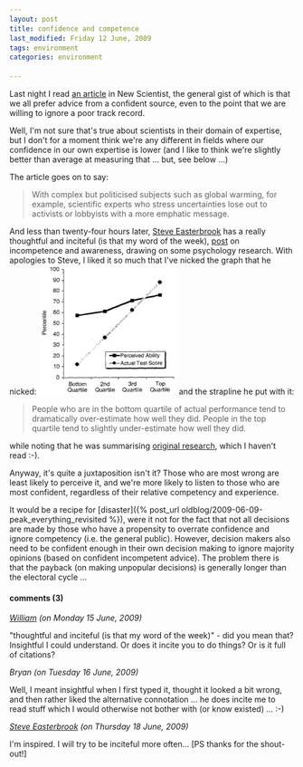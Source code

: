 ```yaml
---
layout: post
title: confidence and competence
last_modified: Friday 12 June, 2009
tags: environment
categories: environment

---
```

Last night I read [an article](http://www.newscientist.com/article/mg20227115.500-humans-prefer-cockiness-to-expertise.html) in New Scientist, the general gist of which is that we all prefer advice from a confident source, even to the point that we are willing to ignore a poor track record.

Well, I'm not sure that's true about scientists in their domain of expertise, but I don't for a moment think we're any different in fields where our confidence in our own expertise is lower (and I like to think we're slightly better than average at measuring that ... but, see below ...)

The article goes on to say:
<blockquote>With complex but politicised subjects such as global warming, for example, scientific experts who stress uncertainties lose out to activists or lobbyists with a more emphatic message.
</blockquote>

And less than twenty-four hours later, [Steve Easterbrook](http://www.cs.toronto.edu/~sme/) has a really thoughtful and inciteful (is that my word of the week), [post](http://www.easterbrook.ca/steve/?p=576) on incompetence and awareness, drawing on some psychology research. With apologies to Steve, I liked it so much that I've nicked the graph that he nicked:
![Image: IMAGE: static/2009/06/12/competence.jpg ](/assets/images/2009-06-12-competence.jpg)
and the strapline he put with it:
<blockquote>People who are in the bottom quartile of actual performance tend to dramatically over-estimate how well they did. People in the top quartile tend to slightly under-estimate how well they did.
</blockquote>

while noting that he was summarising [original research](http://dx.doi.org/10.1111/1467-8721.01235), which
I haven't read :-).

Anyway, it's quite a juxtaposition isn't it? Those who are most wrong are least likely to perceive it, and we're more likely to listen to those who are most confident, regardless of their relative competency and experience.  

It would be a recipe for [disaster]({% post_url oldblog/2009-06-09-peak_everything_revisited %}), were it not for the fact that not all decisions are made by those who have a propensity to overrate confidence and ignore competency (i.e. the general public).  However, decision makers also need to be confident enough in their own decision making to ignore majority opinions (based on confident incompetent advice). The problem there is that the payback (on making unpopular decisions) is generally longer than the electoral cycle ...

#### comments (3) 

*[William](Stoat) (on Monday 15 June, 2009)*

"thoughtful and inciteful (is that my word of the week)" - did you mean that? Insightful I could understand. Or does it incite you to do things? Or is it full of citations?

*Bryan (on Tuesday 16 June, 2009)*

Well, I meant insightful when I first typed it, thought it looked a bit wrong, and then rather liked the alternative connotation ... he does incite me to read stuff which I would otherwise not bother with (or know existed) ... :-)

*[Steve Easterbrook](http://www.easterbrook.ca/steve) (on Thursday 18 June, 2009)*

I'm inspired. I will try to be inciteful more often...
[PS thanks for the shout-out!]
